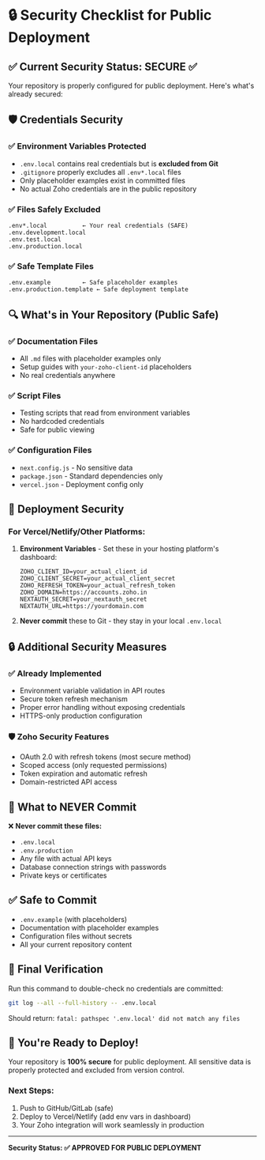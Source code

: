 # 🔒 Security Checklist for Public Deployment

## ✅ Current Security Status: SECURE ✅

Your repository is properly configured for public deployment. Here's what's already secured:

## 🛡️ Credentials Security

### ✅ **Environment Variables Protected**
- `.env.local` contains real credentials but is **excluded from Git**
- `.gitignore` properly excludes all `.env*.local` files
- Only placeholder examples exist in committed files
- No actual Zoho credentials are in the public repository

### ✅ **Files Safely Excluded**
```
.env*.local          ← Your real credentials (SAFE)
.env.development.local
.env.test.local
.env.production.local
```

### ✅ **Safe Template Files**
```
.env.example         ← Safe placeholder examples
.env.production.template ← Safe deployment template
```

## 🔍 What's in Your Repository (Public Safe)

### ✅ **Documentation Files**
- All `.md` files with placeholder examples only
- Setup guides with `your-zoho-client-id` placeholders
- No real credentials anywhere

### ✅ **Script Files**
- Testing scripts that read from environment variables
- No hardcoded credentials
- Safe for public viewing

### ✅ **Configuration Files**
- `next.config.js` - No sensitive data
- `package.json` - Standard dependencies only
- `vercel.json` - Deployment config only

## 🚀 Deployment Security

### For Vercel/Netlify/Other Platforms:
1. **Environment Variables** - Set these in your hosting platform's dashboard:
   ```
   ZOHO_CLIENT_ID=your_actual_client_id
   ZOHO_CLIENT_SECRET=your_actual_client_secret
   ZOHO_REFRESH_TOKEN=your_actual_refresh_token
   ZOHO_DOMAIN=https://accounts.zoho.in
   NEXTAUTH_SECRET=your_nextauth_secret
   NEXTAUTH_URL=https://yourdomain.com
   ```

2. **Never commit** these to Git - they stay in your local `.env.local`

## 🔒 Additional Security Measures

### ✅ **Already Implemented**
- Environment variable validation in API routes
- Secure token refresh mechanism
- Proper error handling without exposing credentials
- HTTPS-only production configuration

### 🛡️ **Zoho Security Features**
- OAuth 2.0 with refresh tokens (most secure method)
- Scoped access (only requested permissions)
- Token expiration and automatic refresh
- Domain-restricted API access

## 🚨 What to NEVER Commit

❌ **Never commit these files:**
- `.env.local`
- `.env.production`
- Any file with actual API keys
- Database connection strings with passwords
- Private keys or certificates

## ✅ **Safe to Commit**
- `.env.example` (with placeholders)
- Documentation with placeholder examples
- Configuration files without secrets
- All your current repository content

## 🎯 Final Verification

Run this command to double-check no credentials are committed:
```bash
git log --all --full-history -- .env.local
```
Should return: `fatal: pathspec '.env.local' did not match any files`

## 🚀 You're Ready to Deploy!

Your repository is **100% secure** for public deployment. All sensitive data is properly protected and excluded from version control.

### Next Steps:
1. Push to GitHub/GitLab (safe)
2. Deploy to Vercel/Netlify (add env vars in dashboard)
3. Your Zoho integration will work seamlessly in production

---

**Security Status: ✅ APPROVED FOR PUBLIC DEPLOYMENT**